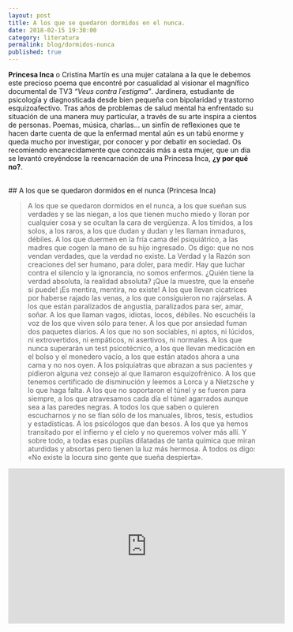 ```yaml
---
layout: post
title: A los que se quedaron dormidos en el nunca.
date: 2018-02-15 19:30:00
category: literatura
permalink: blog/dormidos-nunca
published: true
---
```


**Princesa Inca** o Cristina Martín es una mujer catalana a la que le debemos este precioso poema que encontré por casualidad al visionar el magnífico documental de TV3 *“Veus contra l´estigma”*.
Jardinera, estudiante de psicología y diagnosticada desde bien pequeña con bipolaridad y trastorno esquizoafectivo.
Tras años de problemas de salud mental ha enfrentado su situación de una manera muy particular, a través de su arte inspira a cientos de personas. Poemas, música, charlas… un sinfín de reflexiones que te hacen darte cuenta de que la enfermad mental aún es un tabú enorme y queda mucho por investigar, por conocer y por debatir en sociedad.
Os recomiendo encarecidamente que conozcáis más a esta mujer, que un día se levantó creyéndose la reencarnación de una Princesa Inca, **¿y por qué no?**.

<br>
## A los que se quedaron dormidos en el nunca (Princesa Inca)

> A los que se quedaron dormidos en el nunca,
> a los que sueñan sus verdades y se las niegan,
> a los que tienen mucho miedo
> y lloran por cualquier cosa
> y se ocultan la cara de vergüenza.
> A los tímidos,
> a los solos, a los raros,
> a los que dudan y dudan
> y les llaman inmaduros, débiles.
> A los que duermen en la fría cama del psiquiátrico,
> a las madres que cogen la mano de su hijo ingresado.
> Os digo: que no nos vendan verdades, que la verdad no existe.
> La Verdad y la Razón son creaciones del ser humano,
> para doler, para medir.
> Hay que luchar contra el silencio y la ignorancia,
> no somos enfermos.
> ¿Quién tiene la verdad absoluta, la realidad absoluta?
> ¡Que la muestre, que la enseñe si puede!
> ¡Es mentira, mentira, no existe!
> A los que llevan cicatrices por haberse rajado las venas,
> a los que consiguieron no rajárselas.
> A los que están paralizados de angustia,
> paralizados para ser, amar, soñar.
> A los que llaman vagos, idiotas, locos, débiles.
> No escuchéis la voz de los que viven sólo para tener.
> A los que por ansiedad fuman dos paquetes diarios.
> A los que no son sociables, ni aptos, ni lúcidos,
> ni extrovertidos, ni empáticos, ni asertivos, ni normales.
> A los que nunca superarán un test psicotécnico,
> a los que llevan medicación en el bolso y el monedero vacío,
> a los que están atados ahora a una cama y no nos oyen.
> A los psiquiatras que abrazan a sus pacientes
> y pidieron alguna vez consejo al que llamaron esquizofrénico.
> A los que tenemos certificado de disminución
> y leemos a Lorca y a Nietzsche y lo que haga falta.
> A los que no soportaron el túnel y se fueron para siempre,
> a los que atravesamos cada día el túnel
> agarrados aunque sea a las paredes negras.
> A todos los que saben o quieren escucharnos
> y no se fían sólo de los manuales, libros, tesis,
> estudios y estadísticas.
> A los psicólogos que dan besos.
> A los que ya hemos transitado por el infierno y el cielo
> y no queremos volver más allí.
> Y sobre todo,
> a todas esas pupilas dilatadas de tanta química
> que miran aturdidas y absortas
> pero tienen la luz más hermosa.
> A todos os digo:
> «No existe la locura sino gente que sueña despierta».


<iframe width="560" height="315" src="https://www.youtube.com/embed/PKyTHpUhoHE" frameborder="0" allow="autoplay; encrypted-media" allowfullscreen></iframe>




